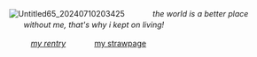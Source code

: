   ![Untitled65_20240710203425](https://tenor.com/bARJz.gif)
  ㅤ   ㅤ
  ㅤ*the world is a better place ㅤㅤㅤㅤㅤㅤㅤwithout me, that's why i kept on living!*
 
ㅤㅤㅤ[*my rentry*](https://rentry.org/rosesforyourradio)ㅤㅤㅤㅤ[my strawpage](https://neverloveanarcissist.straw.page)
